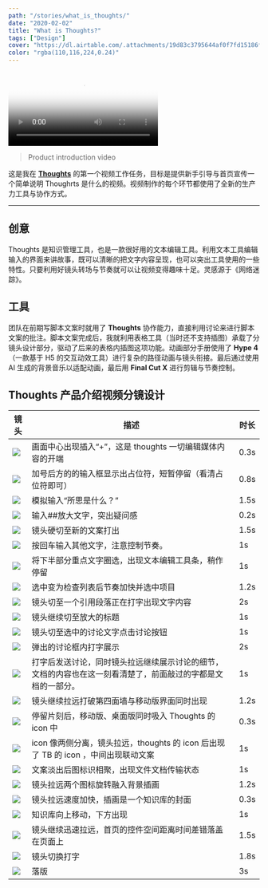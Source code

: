 ```yaml
---
path: "/stories/what_is_thoughts/"
date: "2020-02-02"
title: "What is Thoughts?"
tags: ["Design"]
cover: "https://dl.airtable.com/.attachments/19d83c3795644af0f7fd15186f500683/3a5bdddb/thoughts_video.jpg"
color: "rgba(110,116,224,0.24)"
---
```


<video preload="metadata" controls="controls" poster="../../stories/what_is_thoughts/7.jpg"><source type="video/mp4" src="http://dn-clients.teambition.net/thoughts/thoughts_intro_2019.mp4"></video>

> Product introduction video

这是我在 [**Thoughts**](https://thoughts.teambition.com/site) 的第一个视频工作任务，目标是提供新手引导与首页宣传一个简单说明 Thoughrts 是什么的视频。视频制作的每个环节都使用了全新的生产力工具与协作方式。

---

## 创意

Thoughts 是知识管理工具，也是一款很好用的文本编辑工具。利用文本工具编辑输入的界面来讲故事，既可以清晰的把文字内容呈现，也可以突出工具使用的一些特性。只要利用好镜头转场与节奏就可以让视频变得趣味十足。灵感源于《网络迷踪》。

## 工具

团队在前期写脚本文案时就用了 **Thoughts** 协作能力，直接利用讨论来进行脚本文案的批注。脚本文案完成后，我就利用表格工具（当时还不支持插图）承载了分镜头设计部分，驱动了后来的表格内插图这项功能。动画部分手册使用了 **Hype 4** （一款基于 H5 的交互动效工具）进行复杂的路径动画与镜头衔接。最后通过使用 AI 生成的背景音乐以适配动画，最后用 **Final Cut X** 进行剪辑与节奏控制。

## Thoughts 产品介绍视频分镜设计

| 镜头                                                                                       | 描述                                                                                                         | 时长 |
| ------------------------------------------------------------------------------------------ | ------------------------------------------------------------------------------------------------------------ | ---- |
| ![](https://dl.airtable.com/.attachments/ded484837e4efd02c5bb26d8b4193d19/dbd882c7/1.jpg)  | 画面中心出现插入“+”，这是 thoughts 一切编辑媒体内容的开端                                                    | 0.3s |
| ![](https://dl.airtable.com/.attachments/890058bc924fa74c911691605daa28df/bf133bd8/2.jpg)  | 加号后方的的输入框显示出占位符，短暂停留（看清占位符即可）                                                   | 0.8s |
| ![](https://dl.airtable.com/.attachments/09fa4e93b541ee9a5f8bf32783b79ef9/411b3d40/3.jpg)  | 模拟输入“所思是什么？”                                                                                       | 1.5s |
| ![](https://dl.airtable.com/.attachments/2c440f62e68cf885717b7b6f60a0a583/04fe6629/4.jpg)  | 输入##放大文字，突出疑问感                                                                                   | 0.2s |
| ![](https://dl.airtable.com/.attachments/987f086d165e1d009f9f25c8c94a1fc7/b60d4487/5.jpg)  | 镜头硬切至新的文案打出                                                                                       | 1.5s |
| ![](https://dl.airtable.com/.attachments/2bacfc0221a65f40b98fe57076458c34/03aaac7c/6.jpg)  | 按回车输入其他文字，注意控制节奏。                                                                           | 1s   |
| ![](https://dl.airtable.com/.attachments/dcafef08ae0dcdd7b98feaa1158a4e3b/f468e027/7.jpg)  | 将下半部分重点文字圈选，出现文本编辑工具条，稍作停留                                                         | 1s   |
| ![](https://dl.airtable.com/.attachments/bbeb6b1a0cc9990fddefdb7c33e927e5/061e11b2/8.jpg)  | 选中变为检查列表后节奏加快并选中项目                                                                         | 1.2s |
| ![](https://dl.airtable.com/.attachments/33cb847034dbb258af8ba000527a8264/bc8b8b4b/9.jpg)  | 镜头切至一个引用段落正在打字出现文字内容                                                                     | 2s   |
| ![](https://dl.airtable.com/.attachments/44c05c6d10bea72a2a649c830ae2e13c/b18ba055/10.jpg) | 镜头继续切至放大的标题                                                                                       | 1s   |
| ![](https://dl.airtable.com/.attachments/de22c6a9ca63aff0462759f9950a6357/ae342012/11.jpg) | 镜头切至选中的讨论文字点击讨论按钮                                                                           | 1s   |
| ![](https://dl.airtable.com/.attachments/115f7c6e81c4548f9b0b36e5cba24550/3db91eb0/12.jpg) | 弹出的讨论框内打字展示                                                                                       | 2s   |
| ![](https://dl.airtable.com/.attachments/48c94c86ab8b5b42ad59466a1b8dae1c/a32a6945/13.jpg) | 打字后发送讨论，同时镜头拉远继续展示讨论的细节，文档的内容也在这一刻看清楚了，前面敲过的字都是文档的一部分。 | 1s   |
| ![](https://dl.airtable.com/.attachments/68b4ce1b1a635c47f9e5fbd4a0dfd3e7/d71a0640/14.jpg) | 镜头继续拉远打破第四面墙与移动版界面同时出现                                                                 | 1.2s |
| ![](https://dl.airtable.com/.attachments/d1259039601359403d2e1349afc8c5e7/055874f7/15.jpg) | 停留片刻后，移动版、桌面版同时吸入 Thoughts 的 icon 中                                                       | 0.3s |
| ![](https://dl.airtable.com/.attachments/65f2829c029d2a4a37f405a079910c9e/95f6e73f/16.jpg) | icon 像两侧分离，镜头拉远，thoughts 的 icon 后出现了 TB 的 icon ，中间出现联动文案                           | 1s   |
| ![](https://dl.airtable.com/.attachments/13963a45a44c854faa2376e1b0cdd8b4/996d3525/17.jpg) | 文案淡出后图标识相聚，出现文件文档传输状态                                                                   | 1s   |
| ![](https://dl.airtable.com/.attachments/10770575d329e9b0a4b097fee6eef98a/24b9f422/18.jpg) | 镜头拉远两个图标旋转融入背景插画                                                                             | 1.2s |
| ![](https://dl.airtable.com/.attachments/d0dd6798f0e2001d0de0d490e3e4f3b2/7d78712a/19.jpg) | 镜头拉远速度加快，插画是一个知识库的封面                                                                     | 0.3s |
| ![](https://dl.airtable.com/.attachments/ec27ff95e73d9eab79d6e4c0a06e76cb/ac2259aa/20.jpg) | 知识库向上移动，下方出现                                                                                     | 1s   |
| ![](https://dl.airtable.com/.attachments/f6deb9f57d61cb3b0fdbf59d80a43853/a2c77f73/21.jpg) | 镜头继续迅速拉远，首页的控件空间距离时间差错落盖在页面上                                                     | 1.5s |
| ![](https://dl.airtable.com/.attachments/222e7ed3f807289f86cef4ba4c1c1942/36422e3c/22.jpg) | 镜头切换打字                                                                                                 | 1.8s |
| ![](https://dl.airtable.com/.attachments/8adf723cd4626d41b1f5586fb969704e/7d411a81/23.jpg) | 落版                                                                                                         | 3s   |
